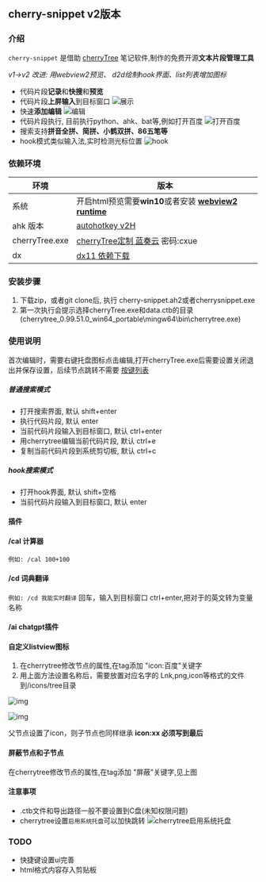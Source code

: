 ## cherry-snippet v2版本

### 介绍
`cherry-snippet` 是借助 [cherryTree](https://www.giuspen.com/cherrytree/) 笔记软件,制作的免费开源**文本片段管理工具**

*v1->v2 改进: 用webview2预览、 d2d绘制hook界面、list列表增加图标*

* 代码片段**记录**和**快搜**和**预览**
* 代码片段**上屏输入**到目标窗口
![展示](./picture/sample.gif)
* 快速**添加编辑**
![编辑](./picture/edit.gif)
* 代码片段执行, 目前执行python、ahk、bat等,例如打开百度
![打开百度](./picture/open_baidu.gif)
* 搜索支持**拼音全拼、简拼、小鹤双拼、86五笔等**
* hook模式类似输入法,实时检测光标位置
![hook](./picture/HOOK.gif)

### 依赖环境
|环境|版本|
|-|-|
|系统|开启html预览需要**win10**或者安装 **[webview2 runtime](https://msedge.sf.dl.delivery.mp.microsoft.com/filestreamingservice/files/3c9f7ac6-fb0a-4eb7-b1fd-44c57613a3f5/MicrosoftEdgeWebView2RuntimeInstallerX64.exe)**|
|ahk 版本| [autohotkey v2H](https://github.com/thqby/AutoHotkey_H/releases)|
|cherryTree.exe|[cherryTree定制 蓝奏云](https://wwob.lanzoum.com/iq85Y15stpmb) 密码:cxue
|dx| [dx11 依赖下载](https://zhangyue667.lanzouh.com/DirectXRepairEnhanced)|

### 安装步骤
1. 下载zip，或者git clone后, 执行 cherry-snippet.ah2或者cherrysnippet.exe
2. 第一次执行会提示选择cherryTree.exe和data.ctb的目录(cherrytree_0.99.51.0_win64_portable\mingw64\bin\cherrytree.exe)

### 使用说明
首次编辑时，需要右键托盘图标点击编辑,打开cherryTree.exe后需要设置关闭退出并保存设置，后续节点跳转不需要
[按键列表](https://wyagd001.github.io/v2/docs/KeyList.htm#general)
##### 普通搜索模式
* 打开搜索界面, 默认 shift+enter
* 执行代码片段, 默认 enter
* 当前代码片段输入到目标窗口, 默认 ctrl+enter 
* 用cherrytree编辑当前代码片段, 默认 ctrl+e 
* 复制当前代码片段到系统剪切板, 默认 ctrl+c 

##### hook搜索模式
* 打开hook界面, 默认 shift+空格
* 当前代码片段输入到目标窗口, 默认 enter 

#### 插件
#### /cal 计算器
`例如: /cal 100+100`
#### /cd 词典翻译
`例如: /cd 我能实时翻译`
回车，输入到目标窗口
ctrl+enter,把对于的英文转为变量名称

#### /ai chatgpt插件

#### 自定义listview图标
1. 在cherrytree修改节点的属性,在tag添加 "icon:百度"关键字
2. 用上面方法设置名称后，需要放置对应名字的 Lnk,png,icon等格式的文件到/icons/tree目录

![img](https://img2023.cnblogs.com/blog/2850002/202302/2850002-20230222001733261-592590197.png)

![img](https://img2023.cnblogs.com/blog/2850002/202302/2850002-20230222001212880-2097820494.png)

父节点设置了icon，则子节点也同样继承
**icon:xx 必须写到最后**

#### 屏蔽节点和子节点
在cherrytree修改节点的属性,在tag添加 "屏蔽"关键字,见上图


#### 注意事项
* .ctb文件和导出路径一般不要设置到C盘(未知权限问题)
* cherrytree设置`启用系统托盘`可以加快跳转
![cherrytree启用系统托盘](./picture/cherrytree%E8%AE%BE%E7%BD%AE.png)

### TODO
* 快捷键设置ui完善
* html格式内容存入剪贴板
